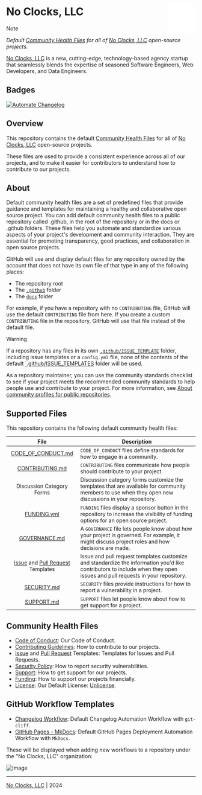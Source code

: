 # No Clocks, LLC <img src="assets/img/logo/main-logo-white-transparent.png" width="15%" align="right">

> [!NOTE]
> *Default [Community Health Files](https://help.github.com/en/github/building-a-strong-community/creating-a-default-community-health-file) for all of [No Clocks, LLC](https://github.com/noclocks) open-source projects.*

[No Clocks, LLC](https://noclocks.dev) is a new, cutting-edge, technology-based agency startup that seamlessly blends the expertise of seasoned Software Engineers, Web Developers, and Data Engineers.

## Badges

<!-- BADGES:Start -->

[![Automate Changelog](https://github.com/noclocks/.github/actions/workflows/changelog.yml/badge.svg)](https://github.com/noclocks/.github/actions/workflows/changelog.yml)

<!-- BADGES:End -->

## Overview

This repository contains the default [Community Health Files](https://help.github.com/en/github/building-a-strong-community/creating-a-default-community-health-file) for all of [No Clocks, LLC](https://github.com/noclocks) open-source projects.

These files are used to provide a consistent experience across all of our projects, and to make it easier for contributors to understand how to contribute to our projects.

## About

Default community health files are a set of predefined files that provide guidance and templates for maintaining a healthy and collaborative open source project. You can add default community health files to a public repository called .github, in the root of the repository or in the docs or .github folders. These files help you automate and standardize various aspects of your project's development and community interaction. They are essential for promoting transparency, good practices, and collaboration in open source projects.

GitHub will use and display default files for any repository owned by the account that does not have its own file of that type in any of the following places:

- The repository root
- The [`.github`](./.github/) folder
- The [`docs`](./docs/) folder

For example, if you have a repository with no `CONTRIBUTING` file, GitHub will use the default `CONTRIBUTING` file from here. If you create a custom `CONTRIBUTING` file in the repository, GitHub will use that file instead of the default file.

> [!WARNING]
> If a repository has any files in its own [`.github/ISSUE_TEMPLATE`](./.github/ISSUE_TEMPLATES/) folder, including issue templates or a `config.yml` file, none of the contents of the default [`.github/ISSUE_TEMPLATES](./.github/ISSUE_TEMPLATES/) folder will be used.

As a repository maintainer, you can use the community standards checklist to see if your project meets the recommended community standards to help people use and contribute to your project. For more information, see [About community profiles for public repositories](https://docs.github.com/en/communities/setting-up-your-project-for-healthy-contributions/about-community-profiles-for-public-repositories).

## Supported Files

This repository contains the following default community health files:

|                                                 File                                                 | Description                                                                                                                                                               |
|:----------------------------------------------------------------------------------------------------:|---------------------------------------------------------------------------------------------------------------------------------------------------------------------------|
|                              [CODE_OF_CONDUCT.md](./CODE_OF_CONDUCT.md)                              | `CODE_OF_CONDUCT` files define standards for how to engage in a community.                                                                                                |
|                                 [CONTRIBUTING.md](./CONTRIBUTING.md)                                 | `CONTRIBUTING` files communicate how people should contribute to your project.                                                                                            |
|                                      Discussion Category Forms                                       | Discussion category forms customize the templates that are available for community members to use when they open new discussions in your repository.                      |
|                                     [FUNDING.yml](./FUNDING.yml)                                     | `FUNDING` files display a sponsor button in the repository to increase the visibility of funding options for an open source project.                                      |
|                                   [GOVERNANCE.md](./GOVERNANCE.md)                                   | A `GOVERNANCE` file lets people know about how your project is governed. For example, it might discuss project roles and how decisions are made.                          |
| [Issue](./.github/ISSUE_TEMPLATES/) and [Pull Request](./.github/PULL_REQUEST_TEMPLATE.md) Templates | Issue and pull request templates customize and standardize the information you'd like contributors to include when they open issues and pull requests in your repository. |
|                                     [SECURITY.md](./SECURITY.md)                                     | `SECURITY` files provide instructions for how to report a vulnerability in a project.                                                                                     |
|                                      [SUPPORT.md](./SUPPORT.md)                                      | `SUPPORT` files let people know about how to get support for a project.                                                                                                   |



## Community Health Files

- [Code of Conduct](./CODE_OF_CONDUCT.md): Our Code of Conduct.
- [Contributing Guidelines](./CONTRIBUTING.md): How to contribute to our projects.
- [Issue](./.github/ISSUE_TEMPLATES/) and [Pull Request](./.github/PULL_REQUEST_TEMPLATE.md) Templates: Templates for Issues and Pull Requests.
- [Security Policy](./SECURITY.md): How to report security vulnerabilities.
- [Support](./SUPPORT.md): How to get support for our projects.
- [Funding](./FUNDING.yml): How to support our projects financially.
- [License](./LICENSE): Our Default License: [Unlicense](https://unlicense.org/).




## GitHub Workflow Templates

- [Changelog Workflow](./workflow-templates/changelog.yml): Default Changelog Automation Workflow with `git-cliff`.
- [GitHub Pages - MkDocs](workflow-templates/ghpages-mkdocs.yml): Default GitHub Pages Deployment Automation Workflow with `MkDocs`.

These will be displayed when adding new workflows to a repository under the "No Clocks, LLC" organization:

![image](https://github.com/noclocks/.github/assets/32652297/bcbf9cb8-40a3-41dc-8c2f-cb8a8717f511)


***

[No Clocks, LLC](https://github.com/noclocks) | 2024
